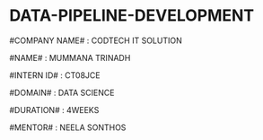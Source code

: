 # DATA-PIPELINE-DEVELOPMENT
#COMPANY NAME# : CODTECH IT SOLUTION  

#NAME# : MUMMANA TRINADH

#INTERN ID# : CT08JCE

#DOMAIN# : DATA SCIENCE

#DURATION# : 4WEEKS

#MENTOR# : NEELA SONTHOS
